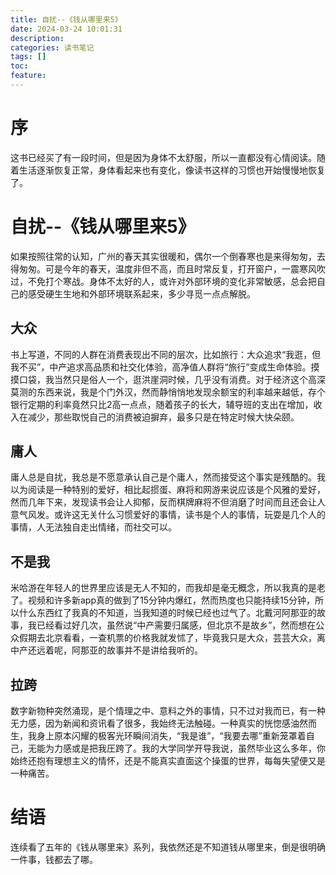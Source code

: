 ```yaml
---
title: 自扰--《钱从哪里来5》
date: 2024-03-24 10:01:31
description:
categories: 读书笔记
tags: []
toc:
feature:
---
```


# 序

这书已经买了有一段时间，但是因为身体不太舒服，所以一直都没有心情阅读。随着生活逐渐恢复正常，身体看起来也有变化，像读书这样的习惯也开始慢慢地恢复了。

<!-- more -->

# 自扰--《钱从哪里来5》

如果按照往常的认知，广州的春天其实很暖和，偶尔一个倒春寒也是来得匆匆，去得匆匆。可是今年的春天，温度非但不高，而且时常反复，打开窗户，一震寒风吹过，不免打个寒战。身体不太好的人，或许对外部环境的变化非常敏感，总会把自己的感受硬生生地和外部环境联系起来，多少寻觅一点点解脱。

## 大众

书上写道，不同的人群在消费表现出不同的层次，比如旅行：大众追求“我逛，但我不买”，中产追求高品质和社交化体验，高净值人群将“旅行”变成生命体验。摸摸口袋，我当然只是俗人一个，逛洪崖洞时候，几乎没有消费。对于经济这个高深莫测的东西来说，我是个门外汉，然而静悄悄地发现余额宝的利率越来越低，存个银行定期的利率竟然只比2高一点点，随着孩子的长大，辅导班的支出在增加，收入在减少，那些取悦自己的消费被迫摒弃，最多只是在特定时候大快朵颐。

## 庸人

庸人总是自扰，我总是不愿意承认自己是个庸人，然而接受这个事实是残酷的。我以为阅读是一种特别的爱好，相比起掼蛋、麻将和网游来说应该是个风雅的爱好，然而几年下来，发现读书会让人抑郁，反而棋牌麻将不但消磨了时间而且还会让人意气风发。或许这无关什么习惯爱好的事情，读书是个人的事情，玩耍是几个人的事情，人无法独自走出情绪，而社交可以。

## 不是我

米哈游在年轻人的世界里应该是无人不知的，而我却是毫无概念，所以我真的是老了。视频和许多新app真的做到了15分钟内爆红，然而热度也只能持续15分钟，所以什么东西红了我真的不知道，当我知道的时候已经也过气了。北戴河阿那亚的故事，我已经看过好几次，虽然说“中产需要归属感，但北京不是故乡”，然而想在公众假期去北京看看，一查机票的价格我就发怵了，毕竟我只是大众，芸芸大众，离中产还远着呢，阿那亚的故事并不是讲给我听的。

## 拉跨

数字新物种突然涌现，是个情理之中、意料之外的事情，只不过对我而已，有一种无力感，因为新闻和资讯看了很多，我始终无法触碰。一种真实的恍惚感油然而生，我身上原本闪耀的极客光环瞬间消失，“我是谁”，“我要去哪”重新笼罩着自己，无能为力感或是把我圧跨了。我的大学同学开导我说，虽然毕业这么多年，你始终还抱有理想主义的情怀，还是不能真实直面这个操蛋的世界，每每失望便又是一种痛苦。

# 结语

连续看了五年的《钱从哪里来》系列，我依然还是不知道钱从哪里来，倒是很明确一件事，钱都去了哪。